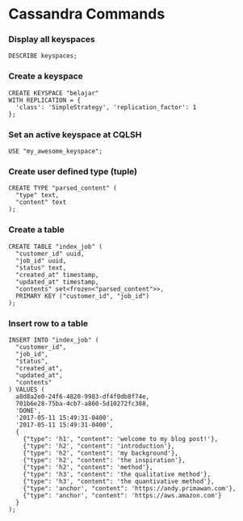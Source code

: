 # Cassandra Commands

### Display all keyspaces
```
DESCRIBE keyspaces;
```

### Create a keyspace
```
CREATE KEYSPACE "belajar"
WITH REPLICATION = {
  'class': 'SimpleStrategy', 'replication_factor': 1
};
```

### Set an active keyspace at CQLSH
```
USE "my_awesome_keyspace";
```

### Create user defined type (tuple)
```
CREATE TYPE "parsed_content" ( 
  "type" text, 
  "content" text 
);
```

### Create a table
```
CREATE TABLE "index_job" ( 
  "customer_id" uuid,
  "job_id" uuid,
  "status" text,
  "created_at" timestamp,
  "updated_at" timestamp,
  "contents" set<frozen<"parsed_content">>,
  PRIMARY KEY ("customer_id", "job_id")
);
```

### Insert row to a table
```
INSERT INTO "index_job" (
  "customer_id", 
  "job_id", 
  "status", 
  "created_at", 
  "updated_at", 
  "contents"
) VALUES (
  a8d8a2e0-24f6-4820-9983-df4f0db8f74e,
  701b6e28-75ba-4cb7-a860-5d10272fc388,
  'DONE',
  '2017-05-11 15:49:31-0400',
  '2017-05-11 15:49:31-0400',
  {
  	{"type": 'h1', "content": 'welcome to my blog post!'},
  	{"type": 'h2', "content": 'introduction'},
  	{"type": 'h2', "content": 'my background'},
  	{"type": 'h2', "content": 'the inspiration'},
  	{"type": 'h2', "content": 'method'},
  	{"type": 'h3', "content": 'the qualitative method'},
  	{"type": 'h3', "content": 'the quantivative method'},
  	{"type": 'anchor', "content": 'https://andy.primawan.com'},
  	{"type": 'anchor', "content": 'https://aws.amazon.com'}
  }
);
```
